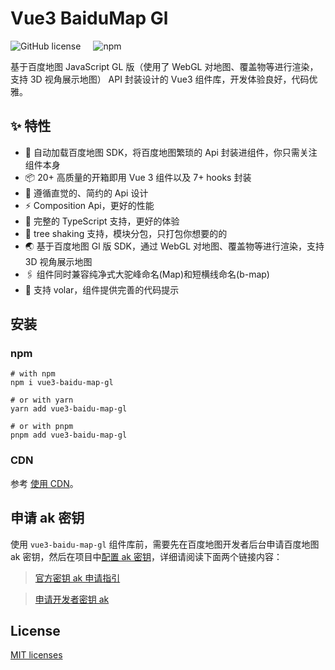 # Vue3 BaiduMap Gl

<div style="display:flex;justify-content:flex-start;margin-top:15px;">
<img src="https://img.shields.io/github/license/yue1123/img-previewer?style=flat-square" alt="GitHub license" >
<img src="https://img.shields.io/github/package-json/v/yue1123/vue3-baidu-map-gl?color=f90&style=flat-square" alt="" style="margin-left:10px">
<img alt="npm" src="https://img.shields.io/npm/dw/vue3-baidu-map-gl?label=npm%20downloads&style=flat-square" style="margin-left:10px">
</div>

基于百度地图 JavaScript GL 版（使用了 WebGL 对地图、覆盖物等进行渲染，支持 3D 视角展示地图） API 封装设计的 Vue3 组件库，开发体验良好，代码优雅。

## :sparkles: 特性

- 🚀 自动加载百度地图 SDK，将百度地图繁琐的 Api 封装进组件，你只需关注组件本身
- 📦 20+ 高质量的开箱即用 Vue 3 组件以及 7+ hooks 封装
- 📐 遵循直觉的、简约的 Api 设计
- ⚡ Composition Api，更好的性能
- 🔨 完整的 TypeScript 支持，更好的体验
- 🧩 tree shaking 支持，模块分包，只打包你想要的的
- 🌏 基于百度地图 Gl 版 SDK，通过 WebGL 对地图、覆盖物等进行渲染，支持 3D 视角展示地图
- 🖇️ 组件同时兼容纯净式大驼峰命名(Map)和短横线命名(b-map)
- 🚀 支持 volar，组件提供完善的代码提示

## 安装

### npm

```shell
# with npm
npm i vue3-baidu-map-gl

# or with yarn
yarn add vue3-baidu-map-gl

# or with pnpm
pnpm add vue3-baidu-map-gl
```

### CDN

参考 [使用 CDN](/zh/guide/usage-cdn)。

## 申请 ak 密钥

使用 `vue3-baidu-map-gl` 组件库前，需要先在百度地图开发者后台申请百度地图 ak 密钥，然后在项目中[配置 ak 密钥](./config)，详细请阅读下面两个链接内容：

> [官方密钥 ak 申请指引](https://lbs.baidu.com/index.php?title=jspopularGL/guide/getkey)

> [申请开发者密钥 ak](https://lbsyun.baidu.com/apiconsole/key?application=key)

## License

[MIT licenses](https://opensource.org/licenses/MIT)
